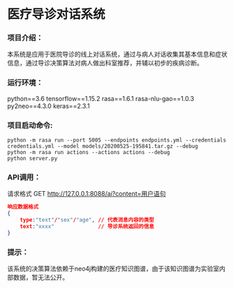 # 医疗导诊对话系统
### 项目介绍：
本系统是应用于医院导诊的线上对话系统，通过与病人对话收集其基本信息和症状信息，通过导诊决策算法对病人做出科室推荐，并辅以初步的疾病诊断。

### 运行环境：
python==3.6
tensorflow==1.15.2
rasa==1.6.1 
rasa-nlu-gao==1.0.3
py2neo==4.3.0
keras==2.3.1

### 项目启动命令:
```
python -m rasa run --port 5005 --endpoints endpoints.yml --credentials credentials.yml --model models/20200525-195841.tar.gz --debug
python -m rasa run actions --actions actions --debug
python server.py
```

### API调用：
请求格式 GET http://127.0.0.1:8088/ai?content=用户语句
``` json
响应数据格式
{
    type:"text"/"sex"/"age", // 代表消息内容的类型
    text:"xxxx"              // 导诊系统返回的信息
}
```

### 提示：
该系统的决策算法依赖于neo4j构建的医疗知识图谱，由于该知识图谱为实验室内部数据，暂无法公开。